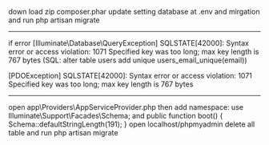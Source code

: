 down load zip
composer.phar update
setting database at .env and mirgation and run php artisan migrate
*****
if error
[Illuminate\Database\QueryException]
SQLSTATE[42000]: Syntax error or access violation: 1071 Specified key was too long; max key length is 767 bytes (SQL: alter table users add unique users_email_unique(email))

[PDOException]
SQLSTATE[42000]: Syntax error or access violation: 1071 Specified key was too long; max key length is 767 bytes
*****
open app\Providers\AppServiceProvider.php
then add namespace: use Illuminate\Support\Facades\Schema;
and
public function boot()
{
    Schema::defaultStringLength(191);
}
open localhost/phpmyadmin delete all table and run php artisan migrate
